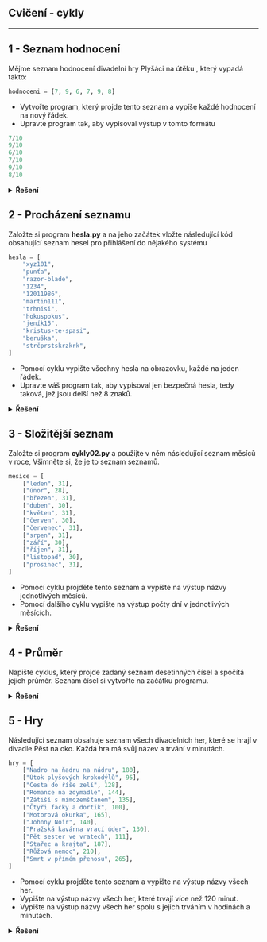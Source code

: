 ## Cvičení - cykly 
---

## 1 - Seznam hodnocení

Mějme seznam hodnocení divadelní hry Plyšáci na útěku , který vypadá takto: 

```python
hodnoceni = [7, 9, 6, 7, 9, 8]
```

- Vytvořte program, který projde tento seznam a vypíše každé hodnocení na nový řádek.
- Upravte program tak, aby vypisoval výstup v tomto formátu

```python
7/10
9/10
6/10
7/10
9/10
8/10
```

<details>
<summary><b>Řešení</b></summary>

```python
for h in hodnoceni:
    print(f"{h}/10")
```

</details>

## 2 - Procházení seznamu
Založte si program **hesla.py** a na jeho začátek vložte následující kód obsahující seznam hesel pro přihlášení do nějakého systému

```python
hesla = [
    "xyz101",
    "punťa",
    "razor-blade",
    "1234",
    "12011986",
    "martin111",
    "trhnisi",
    "hokuspokus",
    "jeník15",
    "kristus-te-spasi",
    "beruška",
    "strčprstskrzkrk",
]
```

- Pomocí cyklu vypište všechny hesla na obrazovku, každé na jeden řádek.
- Upravte váš program tak, aby vypisoval jen bezpečná hesla, tedy taková, jež jsou delší než 8 znaků.

<details>
<summary><b>Řešení</b></summary>

```python
for heslo in hesla:
    print(heslo)

for heslo in hesla:
    if len(heslo) > 8:
        print(heslo)
```

</details>

## 3 - Složitější seznam
Založte si program **cykly02.py** a použijte v něm následující seznam měsíců v roce, Všimněte si, že je to seznam seznamů.

```python
mesice = [
    ["leden", 31],
    ["únor", 28],
    ["březen", 31],
    ["duben", 30],
    ["květen", 31],
    ["červen", 30],
    ["červenec", 31],
    ["srpen", 31],
    ["září", 30],
    ["říjen", 31],
    ["listopad", 30],
    ["prosinec", 31],
]
```

- Pomocí cyklu projděte tento seznam a vypište na výstup názvy jednotlivých měsíců.
- Pomocí dalšího cyklu vypište na výstup počty dní v jednotlivých měsících.

<details>
<summary><b>Řešení</b></summary>

```python
for mesic in mesice:
    print(mesic[0])

for mesic in mesice:
    print(mesic[1])
```

</details>

## 4 - Průměr
Napište cyklus, který projde zadaný seznam desetinných čísel a spočítá jejich průměr. Seznam čísel si vytvořte na začátku programu.

<details>
<summary><b>Řešení</b></summary>

```python
soucet = sum(cisla)
pocet = len(cisla)
prumer = soucet / pocet
print(f"Průměr: {prumer}")
```

</details>

## 5 - Hry
Následující seznam obsahuje seznam všech divadelních her, které se hrají v divadle Pěst na oko. Každá hra má svůj název a trvání v minutách.

```python
hry = [
    ["Ňadro na ňadru na nádru", 180],
    ["Útok plyšových krokodýlů", 95],
    ["Cesta do říše zelí", 128],
    ["Romance na zdymadle", 144],
    ["Zátiší s mimozemšťanem", 135],
    ["Čtyři facky a dortík", 100],
    ["Motorová okurka", 165],
    ["Johnny Noir", 140],
    ["Pražská kavárna vrací úder", 130],
    ["Pět sester ve vratech", 111],
    ["Stařec a krajta", 187],
    ["Růžová nemoc", 210],
    ["Smrt v přímém přenosu", 265],
]
```

- Pomocí cyklu projděte tento seznam a vypište na výstup názvy všech her.
- Vypište na výstup názvy všech her, které trvají více než 120 minut.
- Vypište na výstup názvy všech her spolu s jejich trváním v hodinách a minutách.

<details>
<summary><b>Řešení</b></summary>

```python
for hra in hry:
    print(hra[0])

for hra in hry:
    if hra[1] > 120:
        print(hra[0])

for hra in hry:
    hodiny = hra[1] // 60
    minuty = hra[1] % 60
    print(f"{hra[0]} trvá {hodiny} hodin a {minuty} minut")
```

</details>
